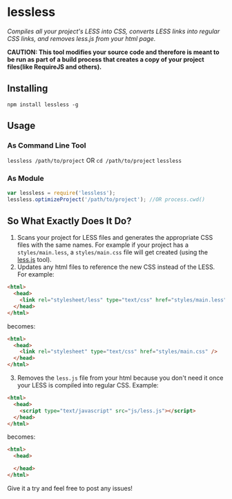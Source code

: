 # lessless
*Compiles all your project's LESS into CSS, converts LESS links into regular CSS links, and removes less.js from your html page.*

**CAUTION: This tool modifies your source code and therefore is meant to be run as part of a build process that creates a copy of your project files(like RequireJS and others).**

## Installing
`npm install lessless -g`

## Usage

### As Command Line Tool
`lessless /path/to/project`
OR
`cd /path/to/project`
`lessless`

### As Module
```javascript
var lessless = require('lessless');
lessless.optimizeProject('/path/to/project'); //OR process.cwd()
```

## So What Exactly Does It Do?
1. Scans your project for LESS files and generates the appropriate CSS files with the same names. For example if your project has a `styles/main.less`, a `styles/main.css` file will get created (using the [less.js](http://lesscss.org/#-server-side-usage) tool).
2. Updates any html files to reference the new CSS instead of the LESS.
For example:

```html
<html>
  <head>
    <link rel="stylesheet/less" type="text/css" href="styles/main.less" />
  </head>
</html>
```

becomes:

```html
<html>
  <head>
    <link rel="stylesheet" type="text/css" href="styles/main.css" />
  </head>
</html>
```
3. Removes the `less.js` file from your html because you don't need it once your LESS is compiled into regular CSS. Example:

```html
<html>
  <head>
    <script type="text/javascript" src="js/less.js"></script>
  </head>
</html>
```

becomes:

```html
<html>
  <head>

  </head>
</html>
```

Give it a try and feel free to post any issues!